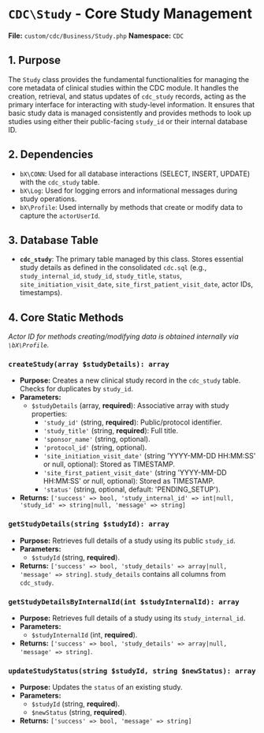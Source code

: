 # `CDC\Study` - Core Study Management

**File:** `custom/cdc/Business/Study.php`
**Namespace:** `CDC`

## 1. Purpose

The `Study` class provides the fundamental functionalities for managing the core metadata of clinical studies within the CDC module. It handles the creation, retrieval, and status updates of `cdc_study` records, acting as the primary interface for interacting with study-level information. It ensures that basic study data is managed consistently and provides methods to look up studies using either their public-facing `study_id` or their internal database ID.

## 2. Dependencies

* `bX\CONN`: Used for all database interactions (SELECT, INSERT, UPDATE) with the `cdc_study` table.
* `bX\Log`: Used for logging errors and informational messages during study operations.
* `bX\Profile`: Used internally by methods that create or modify data to capture the `actorUserId`.

## 3. Database Table

* **`cdc_study`**: The primary table managed by this class. Stores essential study details as defined in the consolidated `cdc.sql` (e.g., `study_internal_id`, `study_id`, `study_title`, `status`, `site_initiation_visit_date`, `site_first_patient_visit_date`, actor IDs, timestamps).

## 4. Core Static Methods

*Actor ID for methods creating/modifying data is obtained internally via `\bX\Profile`.*

### `createStudy(array $studyDetails): array`

* **Purpose:** Creates a new clinical study record in the `cdc_study` table. Checks for duplicates by `study_id`.
* **Parameters:**
    * `$studyDetails` (array, **required**): Associative array with study properties:
        * `'study_id'` (string, **required**): Public/protocol identifier.
        * `'study_title'` (string, **required**): Full title.
        * `'sponsor_name'` (string, optional).
        * `'protocol_id'` (string, optional).
        * `'site_initiation_visit_date'` (string 'YYYY-MM-DD HH:MM:SS' or null, optional): Stored as TIMESTAMP.
        * `'site_first_patient_visit_date'` (string 'YYYY-MM-DD HH:MM:SS' or null, optional): Stored as TIMESTAMP.
        * `'status'` (string, optional, default: 'PENDING_SETUP').
* **Returns:** `['success' => bool, 'study_internal_id' => int|null, 'study_id' => string|null, 'message' => string]`

### `getStudyDetails(string $studyId): array`

* **Purpose:** Retrieves full details of a study using its public `study_id`.
* **Parameters:**
    * `$studyId` (string, **required**).
* **Returns:** `['success' => bool, 'study_details' => array|null, 'message' => string]`. `study_details` contains all columns from `cdc_study`.

### `getStudyDetailsByInternalId(int $studyInternalId): array`

* **Purpose:** Retrieves full details of a study using its `study_internal_id`.
* **Parameters:**
    * `$studyInternalId` (int, **required**).
* **Returns:** `['success' => bool, 'study_details' => array|null, 'message' => string]`.

### `updateStudyStatus(string $studyId, string $newStatus): array`

* **Purpose:** Updates the `status` of an existing study.
* **Parameters:**
    * `$studyId` (string, **required**).
    * `$newStatus` (string, **required**).
* **Returns:** `['success' => bool, 'message' => string]`